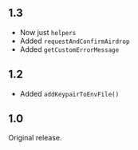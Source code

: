 ## 1.3

- Now just `helpers`
- Added `requestAndConfirmAirdrop`
- Added `getCustomErrorMessage`

## 1.2

- Added `addKeypairToEnvFile()`

## 1.0

Original release.
